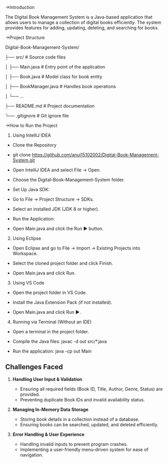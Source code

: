 ->Introduction

The Digital Book Management System is a Java-based application that allows users to manage a collection of digital books efficiently. The system provides features for adding, updating, deleting, and searching for books.

->Project Structure

Digital-Book-Management-System/

├── src/                # Source code files

│   ├── Main.java       # Entry point of the application

│   ├── Book.java       # Model class for book entity

│   ├── BookManager.java # Handles book operations

│   └── ...

├── README.md          # Project documentation

└── .gitignore         # Git ignore file

->How to Run the Project

1. Using IntelliJ IDEA

* Clone the Repository

* git clone https://github.com/anuj15102002/Digital-Book-Management-System.git

* Open IntelliJ IDEA and select File → Open.

* Choose the Digital-Book-Management-System folder.

* Set Up Java SDK:

* Go to File → Project Structure → SDKs.

* Select an installed JDK (JDK 8 or higher).

* Run the Application:

* Open Main.java and click the Run ▶ button.

2. Using Eclipse

* Open Eclipse and go to File → Import → Existing Projects into Workspace.

* Select the cloned project folder and click Finish.

* Open Main.java and click Run.

3. Using VS Code

* Open the project folder in VS Code.

* Install the Java Extension Pack (if not installed).

* Open Main.java and click Run ▶.

4. Running via Terminal (Without an IDE)

* Open a terminal in the project folder.

* Compile the Java files: javac -d out src/*.java

* Run the application: java -cp out Main

## Challenges Faced

1. **Handling User Input & Validation**
    - Ensuring all required fields (Book ID, Title, Author, Genre, Status) are provided.
    - Preventing duplicate Book IDs and invalid availability status.

2. **Managing In-Memory Data Storage**
    - Storing book details in a collection instead of a database.
    - Ensuring books can be searched, updated, and deleted efficiently.

3. **Error Handling & User Experience**
    - Handling invalid inputs to prevent program crashes.
    - Implementing a user-friendly menu-driven system for ease of navigation.  
